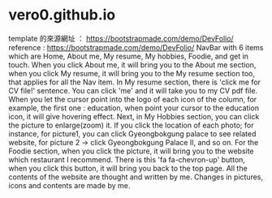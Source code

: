 # vero0.github.io
template 的來源網址 ： https://bootstrapmade.com/demo/DevFolio/
reference : https://bootstrapmade.com/demo/DevFolio/
NavBar with 6 items which are Home, About me, My resume, My hobbies, Foodie, and get in touch. When you click About me, it will bring you to the About me section, when you click My resume, it will bring you to the My resume section too, that applies for all the Nav item.
In My resume section, there is 'click me for CV file!' sentence. You can click 'me' and it will take you to my CV pdf file. When you let the cursor point into the logo of each icon of the column, for example, the first one : education, when point your cursor to the education icon, it will give hovering effect.
Next, in My Hobbies section, you can click the picture to enlarge(zoom) it. If you click the location of each photo; for instance, for picture1, you can click Gyeongbokgung palace to see related website, for picture 2 -> click Gyeongbokgung Palace II, and so on.
For the Foodie section, when you click the picture, it will bring you to the website which restaurant I recommend.
There is this 'fa fa-chevron-up' button, when you click this button, it will bring you back to the top page.
All the contents of the website are thought and written by me. Changes in pictures, icons and contents are made by me.
